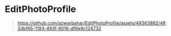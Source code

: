 # EditPhotoProfile
>https://github.com/azwarbahar/EditPhotoProfile/assets/48363882/482dbf65-1193-493f-9016-df6e8c124732
